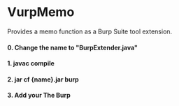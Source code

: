 # VurpMemo
Provides a memo function as a Burp Suite tool extension.

#### 0. Change the name to "BurpExtender.java"
#### 1. javac compile
#### 2. jar cf {name}.jar burp
#### 3. Add your The Burp
